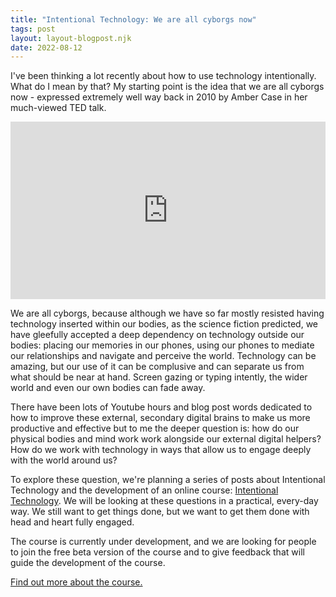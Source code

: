 ```yaml
---
title: "Intentional Technology: We are all cyborgs now"
tags: post
layout: layout-blogpost.njk
date: 2022-08-12
---
```


I've been thinking a lot recently about how to use technology intentionally.  What do I mean by that?  My starting point is the idea that we are all cyborgs now - expressed extremely well way back in 2010 by Amber Case in her much-viewed TED talk.

<div style="max-width:854px"><div style="position:relative;height:0;padding-bottom:56.25%"><iframe src="https://embed.ted.com/talks/lang/en/amber_case_we_are_all_cyborgs_now" width="854" height="480" style="position:absolute;left:0;top:0;width:100%;height:100%" frameborder="0" scrolling="no" allowfullscreen></iframe></div></div>

We are all cyborgs, because although we have so far mostly resisted having technology inserted within our bodies, as the science fiction predicted, we have gleefully accepted a deep dependency on technology outside our bodies: placing our memories in our phones, using our phones to mediate our relationships and navigate and perceive the world.  Technology can be amazing, but our use of it can be complusive and can separate us from what should be near at hand.  Screen gazing or typing intently, the wider world and even our own bodies can fade away.

There have been lots of Youtube hours and blog post words dedicated to how to improve these external, secondary digital brains to make us more productive and effective but to me the deeper question is: how do our physical bodies and mind work work alongside our external digital helpers?  How do we work with technology in ways that allow us to engage deeply with the world around us?

To explore these question, we're planning a series of posts about Intentional Technology and the development of an online course: <a href="/projects/intentional-technology,html">Intentional Technology</a>.  We will be looking at these questions in a practical, every-day way.  We still want to get things done, but we want to get them done with head and heart fully engaged.

The course is currently under development, and we are looking for people to join the free beta version of the course and to give feedback that will guide the development of the course.

<a href="/projects/intentional-technology/">Find out more about the course.</a>







